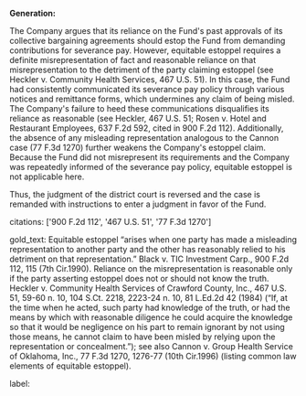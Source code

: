 **Generation:**

The Company argues that its reliance on the Fund's past approvals of its collective bargaining agreements should estop the Fund from demanding contributions for severance pay. However, equitable estoppel requires a definite misrepresentation of fact and reasonable reliance on that misrepresentation to the detriment of the party claiming estoppel (see Heckler v. Community Health Services, 467 U.S. 51). In this case, the Fund had consistently communicated its severance pay policy through various notices and remittance forms, which undermines any claim of being misled. The Company's failure to heed these communications disqualifies its reliance as reasonable (see Heckler, 467 U.S. 51; Rosen v. Hotel and Restaurant Employees, 637 F.2d 592, cited in 900 F.2d 112). Additionally, the absence of any misleading representation analogous to the Cannon case (77 F.3d 1270) further weakens the Company's estoppel claim. Because the Fund did not misrepresent its requirements and the Company was repeatedly informed of the severance pay policy, equitable estoppel is not applicable here.

Thus, the judgment of the district court is reversed and the case is remanded with instructions to enter a judgment in favor of the Fund.

citations: ['900 F.2d 112', '467 U.S. 51', '77 F.3d 1270']

gold_text: Equitable estoppel “arises when one party has made a misleading representation to another party and the other has reasonably relied to his detriment on that representation.” Black v. TIC Investment Carp., 900 F.2d 112, 115 (7th Cir.1990). Reliance on the misrepresentation is reasonable only if the party asserting estoppel does not or should not know the truth. Heckler v. Community Health Services of Crawford County, Inc., 467 U.S. 51, 59-60 n. 10, 104 S.Ct. 2218, 2223-24 n. 10, 81 L.Ed.2d 42 (1984) (“If, at the time when he acted, such party had knowledge of the truth, or had the means by which with reasonable diligence he could acquire the knowledge so that it would be negligence on his part to remain ignorant by not using those means, he cannot claim to have been misled by relying upon the representation or concealment.”); see also Cannon v. Group Health Service of Oklahoma, Inc., 77 F.3d 1270, 1276-77 (10th Cir.1996) (listing common law elements of equitable estoppel).

label: 